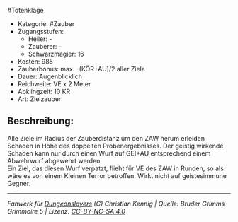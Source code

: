 #Totenklage  
- Kategorie: #Zauber  
- Zugangsstufen:  
  - Heiler: -  
  - Zauberer: -  
  - Schwarzmagier: 16  
- Kosten: 985  
- Zauberbonus:  max. -(KÖR+AU)/2 aller Ziele  
- Dauer: Augenblicklich  
- Reichweite: VE x 2 Meter  
- Abklingzeit: 10 KR  
- Art: Zielzauber     

## Beschreibung:
Alle Ziele im Radius der Zauberdistanz um den ZAW herum erleiden Schaden in Höhe des doppelten Probenergebnisses. Der geistig wirkende Schaden kann nur durch einen Wurf auf GEI+AU entsprechend einem Abwehrwurf abgewehrt werden.<br>Ein Ziel, das diesen Wurf verpatzt, flieht für VE des ZAW in Runden, so als wäre es von einem Kleinen Terror betroffen. Wirkt nicht auf geistesimmune Gegner.


___
*Fanwerk für [Dungeonslayers](https://www.dungeonslayers.net/) (C) Christian Kennig | Quelle: Bruder Grimms Grimmoire 5 | Lizenz: [CC-BY-NC-SA 4.0](https://creativecommons.org/licenses/by-nc-sa/4.0/deed.de)*